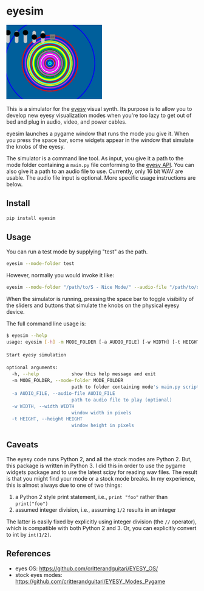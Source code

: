# eyesim

<img src="screenshot.png" width="50%" height="50%" />

This is a simulator for the [eyesy](https://www.critterandguitari.com/eyesy) visual synth. Its purpose is to allow you to develop new eyesy visualization modes when you're too lazy to get out of bed and plug in audio, video, and power cables.

eyesim launches a pygame window that runs the mode you give it. When you press the space bar, some widgets appear in the window that simulate the knobs of the eyesy.

The simulator is a command line tool. As input, you give it a path to the mode folder containing a `main.py` file conforming to the [eyesy API](https://www.critterandguitari.com/manual?m=EYESY_Manual#52-eyesys-api). You can also give it a path to an audio file to use. Currently, only 16 bit WAV are usable. The audio file input is optional. More specific usage instructions are below.

## Install

```bash
pip install eyesim
```

## Usage

You can run a test mode by supplying "test" as the path.
```bash
eyesim --mode-folder test
```

However, normally you would invoke it like:
```bash
eyesim --mode-folder "/path/to/S - Nice Mode/" --audio-file "/path/to/song.wav"
```

When the simulator is running, pressing the space bar to toggle visibility of the sliders and buttons that simulate the knobs on the physical eyesy device.

The full command line usage is:

```bash
$ eyesim --help
usage: eyesim [-h] -m MODE_FOLDER [-a AUDIO_FILE] [-w WIDTH] [-t HEIGHT]

Start eyesy simulation

optional arguments:
  -h, --help            show this help message and exit
  -m MODE_FOLDER, --mode-folder MODE_FOLDER
                        path to folder containing mode's main.py script
  -a AUDIO_FILE, --audio-file AUDIO_FILE
                        path to audio file to play (optional)
  -w WIDTH, --width WIDTH
                        window width in pixels
  -t HEIGHT, --height HEIGHT
                        window height in pixels
```

## Caveats

The eyesy code runs Python 2, and all the stock modes are Python 2. But, this package is written in Python 3. I did this in order to use the pygame widgets package and to use the latest scipy for reading wav files. The result is that you might find your mode or a stock mode breaks. In my experience, this is almost always due to one of two things:

1. a Python 2 style print statement, i.e., `print "foo"` rather than `print("foo")`
2. assumed integer division, i.e., assuming `1/2` results in an integer

The latter is easily fixed by explicitly using integer division (the `//` operator), which is compatible with both Python 2 and 3. Or, you can explicitly convert to int by `int(1/2)`.

## References

- eyes OS: https://github.com/critterandguitari/EYESY_OS/
- stock eyes modes: https://github.com/critterandguitari/EYESY_Modes_Pygame
